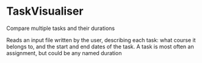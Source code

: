 # TaskVisualiser
Compare multiple tasks and their durations

Reads an input file written by the user, describing each task: what course it belongs to, and the start and end dates of the task.
A task is most often an assignment, but could be any named duration
